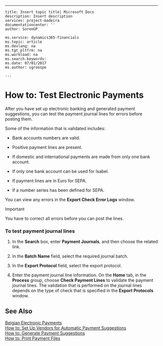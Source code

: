 ---
    title: Insert topic title| Microsoft Docs
    description: Insert description
    services: project-madeira
    documentationcenter: ''
    author: SorenGP

    ms.service: dynamics365-financials
    ms.topic: article
    ms.devlang: na
    ms.tgt_pltfrm: na
    ms.workload: na
    ms.search.keywords:
    ms.date: 07/01/2017
    ms.author: sgroespe

    ---
# How to: Test Electronic Payments
After you have set up electronic banking and generated payment suggestions, you can test the payment journal lines for errors before posting them.  
  
 Some of the information that is validated includes:  
  
-   Bank accounts numbers are valid.  
  
-   Positive payment lines are present.  
  
-   If domestic and international payments are made from only one bank account.  
  
-   If only one bank account can be used for Isabel.  
  
-   If payment lines are in Euro for SEPA.  
  
-   If a number series has been defined for SEPA.  
  
 You can view any errors in the **Export Check Error Logs** window.  
  
> [!IMPORTANT]  
>  You have to correct all errors before you can post the lines.  
  
### To test payment journal lines  
  
1.  In the **Search** box, enter **Payment Journals**, and then choose the related link.  
  
2.  In the **Batch Name** field, select the required journal batch.  
  
3.  In the **Export Protocol** field, select the export protocol.  
  
4.  Enter the payment journal line information. On the **Home** tab, in the **Process** group, choose **Check Payment Lines** to validate the payment journal lines. The validation that is performed on the journal lines depends on the type of check that is specified in the **Export Protocols** window.  
  
## See Also  
 [Belgian Electronic Payments](../FullExperience/belgian-electronic-payments.md)   
 [How to: Set Up Vendors for Automatic Payment Suggestions](../FullExperience/how-to-set-up-vendors-for-automatic-payment-suggestions.md)   
 [How to: Generate Payment Suggestions](../FullExperience/how-to-generate-payment-suggestions.md)   
 [How to: Print Payment Files](../FullExperience/how-to-print-payment-files.md)